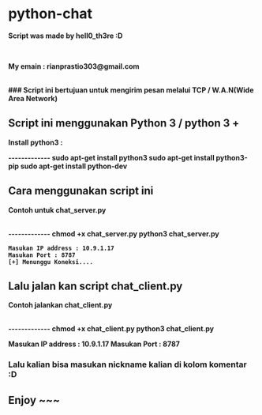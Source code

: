 # python-chat
<p><b>Script was made by hell0_th3re :D<b><p>
<br>
<p><b>My emain : rianprastio303@gmail.com<b><p>
<br>
### Script ini bertujuan untuk mengirim pesan melalui TCP / W.A.N(Wide Area Network)

## Script ini menggunakan Python 3 / python 3 +
<p>Install python3 :<p>
-------------
sudo apt-get install python3
sudo apt-get install python3-pip
sudo apt-get install python-dev

## Cara menggunakan script ini
<p><b>Contoh untuk chat_server.py<b><p>
<br>
-------------
    chmod +x chat_server.py
    python3 chat_server.py

    Masukan IP address : 10.9.1.17
    Masukan Port : 8787
    [+] Menunggu Koneksi....

## Lalu jalan kan script chat_client.py
<p><b>Contoh jalankan chat_client.py<b><p>
<br>
-------------
  chmod +x chat_client.py
  python3 chat_client.py
  
  Masukan IP address : 10.9.1.17
  Masukan Port : 8787

### Lalu kalian bisa masukan nickname kalian di kolom komentar :D

## Enjoy ~~~
